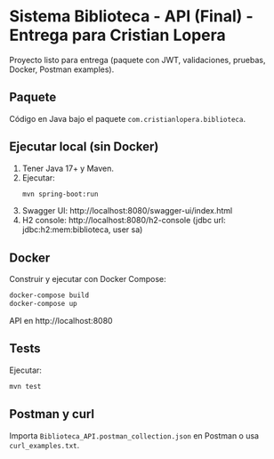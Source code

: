 # Sistema Biblioteca - API (Final) - Entrega para Cristian Lopera

Proyecto listo para entrega (paquete con JWT, validaciones, pruebas, Docker, Postman examples).

## Paquete
Código en Java bajo el paquete `com.cristianlopera.biblioteca`.

## Ejecutar local (sin Docker)
1. Tener Java 17+ y Maven.
2. Ejecutar:
   ```bash
   mvn spring-boot:run
   ```
3. Swagger UI: http://localhost:8080/swagger-ui/index.html
4. H2 console: http://localhost:8080/h2-console (jdbc url: jdbc:h2:mem:biblioteca, user sa)

## Docker
Construir y ejecutar con Docker Compose:
```bash
docker-compose build
docker-compose up
```
API en http://localhost:8080

## Tests
Ejecutar:
```bash
mvn test
```

## Postman y curl
Importa `Biblioteca_API.postman_collection.json` en Postman o usa `curl_examples.txt`.

